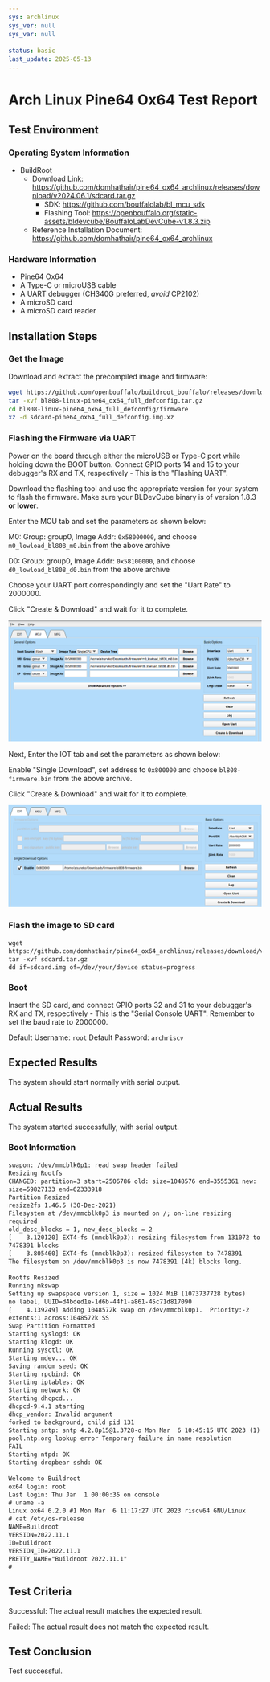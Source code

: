 ```yaml
---
sys: archlinux
sys_ver: null
sys_var: null

status: basic
last_update: 2025-05-13
---
```


# Arch Linux Pine64 Ox64 Test Report

## Test Environment

### Operating System Information

- BuildRoot
  - Download Link: https://github.com/domhathair/pine64_ox64_archlinux/releases/download/v2024.06.1/sdcard.tar.gz
    - SDK: https://github.com/bouffalolab/bl_mcu_sdk
    - Flashing Tool: https://openbouffalo.org/static-assets/bldevcube/BouffaloLabDevCube-v1.8.3.zip
  - Reference Installation Document: https://github.com/domhathair/pine64_ox64_archlinux

### Hardware Information

- Pine64 Ox64
- A Type-C or microUSB cable
- A UART debugger (CH340G preferred, *avoid* CP2102)
- A microSD card
- A microSD card reader

## Installation Steps

### Get the Image

Download and extract the precompiled image and firmware:
```bash
wget https://github.com/openbouffalo/buildroot_bouffalo/releases/download/v1.0.1/bl808-linux-pine64_ox64_full_defconfig.tar.gz
tar -xvf bl808-linux-pine64_ox64_full_defconfig.tar.gz
cd bl808-linux-pine64_ox64_full_defconfig/firmware
xz -d sdcard-pine64_ox64_full_defconfig.img.xz
```

### Flashing the Firmware via UART

Power on the board through either the microUSB or Type-C port while holding down the BOOT button. Connect GPIO ports 14 and 15 to your debugger's RX and TX, respectively - This is the "Flashing UART".

Download the flashing tool and use the appropriate version for your system to flash the firmware. Make sure your BLDevCube binary is of version 1.8.3 **or lower**.

Enter the MCU tab and set the parameters as shown below:

M0: Group: group0, Image Addr: `0x58000000`, and choose `m0_lowload_bl808_m0.bin` from the above archive

D0: Group: group0, Image Addr: `0x58100000`, and choose `d0_lowload_bl808_d0.bin` from the above archive

Choose your UART port correspondingly and set the "Uart Rate" to 2000000.

Click "Create & Download" and wait for it to complete.

![](mcu.png)

Next, Enter the IOT tab and set the parameters as shown below:

Enable "Single Download", set address to `0x800000` and choose `bl808-firmware.bin` from the above archive.

Click "Create & Download" and wait for it to complete.

![](iot.png)

### Flash the image to SD card

```shell
wget https://github.com/domhathair/pine64_ox64_archlinux/releases/download/v2024.06.1/sdcard.tar.gz
tar -xvf sdcard.tar.gz
dd if=sdcard.img of=/dev/your/device status=progress
```

### Boot

Insert the SD card, and connect GPIO ports 32 and 31 to your debugger's RX and TX, respectively - This is the "Serial Console UART". Remember to set the baud rate to 2000000.

Default Username: `root`
Default Password: `archriscv`

## Expected Results

The system should start normally with serial output.

## Actual Results

The system started successfully, with serial output.

### Boot Information

```log
swapon: /dev/mmcblk0p1: read swap header failed
Resizing Rootfs
CHANGED: partition=3 start=2506786 old: size=1048576 end=3555361 new: size=59827133 end=62333918
Partition Resized
resize2fs 1.46.5 (30-Dec-2021)
Filesystem at /dev/mmcblk0p3 is mounted on /; on-line resizing required
old_desc_blocks = 1, new_desc_blocks = 2
[    3.120120] EXT4-fs (mmcblk0p3): resizing filesystem from 131072 to 7478391 blocks
[    3.805460] EXT4-fs (mmcblk0p3): resized filesystem to 7478391
The filesystem on /dev/mmcblk0p3 is now 7478391 (4k) blocks long.

Rootfs Resized
Running mkswap
Setting up swapspace version 1, size = 1024 MiB (1073737728 bytes)
no label, UUID=d4bded1e-1d6b-44f1-a861-45c71d817090
[    4.139249] Adding 1048572k swap on /dev/mmcblk0p1.  Priority:-2 extents:1 across:1048572k SS
Swap Partition Formatted
Starting syslogd: OK
Starting klogd: OK
Running sysctl: OK
Starting mdev... OK
Saving random seed: OK
Starting rpcbind: OK
Starting iptables: OK
Starting network: OK
Starting dhcpcd...
dhcpcd-9.4.1 starting
dhcp_vendor: Invalid argument
forked to background, child pid 131
Starting sntp: sntp 4.2.8p15@1.3728-o Mon Mar  6 10:45:15 UTC 2023 (1)
pool.ntp.org lookup error Temporary failure in name resolution
FAIL
Starting ntpd: OK
Starting dropbear sshd: OK

Welcome to Buildroot
ox64 login: root
Last login: Thu Jan  1 00:00:35 on console
# uname -a
Linux ox64 6.2.0 #1 Mon Mar  6 11:17:27 UTC 2023 riscv64 GNU/Linux
# cat /etc/os-release
NAME=Buildroot
VERSION=2022.11.1
ID=buildroot
VERSION_ID=2022.11.1
PRETTY_NAME="Buildroot 2022.11.1"
#

```

## Test Criteria

Successful: The actual result matches the expected result.

Failed: The actual result does not match the expected result.

## Test Conclusion

Test successful.


